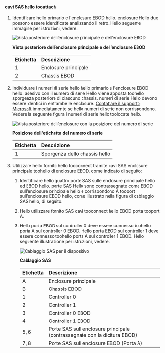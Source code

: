 <!--author=alkohli last changed:02/22/16-->

#### <a name="tooattach-hello-sas-cables"></a>cavi SAS hello tooattach
1. Identificare hello primario e l'enclosure EBOD hello. enclosure Hello due possono essere identificate analizzando il retro. Hello seguente immagine per istruzioni, vedere. 
   
    ![Vista posteriore dell’enclosure principale e dell’enclosure EBOD](./media/storsimple-sas-cable-8600/HCSBackplaneofprimaryandEBODenclosure.png)
   
    **Vista posteriore dell’enclosure principale e dell’enclosure EBOD**
   
   | Etichetta | Descrizione |
   |:--- |:--- |
   | 1 |Enclosure principale |
   | 2 |Chassis EBOD |
2. Individuare i numeri di serie hello hello primario e l'enclosure EBOD hello. adesivo con il numero di serie Hello viene apposta toohello sporgenza posteriore di ciascuno chassis. numeri di serie Hello devono essere identici in entrambe le enclosure. [Contattare il supporto Microsoft](../articles/storsimple/storsimple-contact-microsoft-support.md) immediatamente se hello numeri di serie non corrispondono. Vedere la seguente figura i numeri di serie hello toolocate hello.
   
    ![Vista posteriore dell’enclosure con la posizione del numero di serie](./media/storsimple-sas-cable-8600/HCSRearviewofenclosureindicatinglocationofserialnumbersticker.png)
   
    **Posizione dell'etichetta del numero di serie**
   
   | Etichetta | Descrizione |
   |:--- |:--- |
   | 1 |Sporgenza dello chassis hello |
3. Utilizzare hello fornito hello tooconnect tramite cavi SAS enclosure principale toohello di enclosure EBOD, come indicato di seguito:
   
   1. Identificare hello quattro porte SAS sulle enclosure principale hello ed EBOD hello. porte SAS Hello sono contrassegnate come EBOD sull'enclosure principale hello e corrispondono A tooport sull'enclosure EBOD hello, come illustrato nella figura di cablaggio SAS hello, di seguito.
   2. Hello utilizzare fornito SAS cavi tooconnect hello EBOD porta tooport A.
   3. Hello porta EBOD sul controller 0 deve essere connesso toohello porta A sul controller 0 EBOD. Hello porta EBOD sul controller 1 deve essere connesso toohello porta A sul controller 1 EBOD. Hello seguente illustrazione per istruzioni, vedere. 
      
      ![Cablaggio SAS per il dispositivo](./media/storsimple-sas-cable-8600/HCSSAScablingforyourdevice.png)
      
      **Cablaggio SAS**
      
      | Etichetta | Descrizione |
      |:--- |:--- |
      | A |Enclosure principale |
      | B |Chassis EBOD |
      | 1 |Controller 0 |
      | 2 |Controller 1 |
      | 3 |Controller 0 EBOD |
      | 4 |Controller 1 EBOD |
      | 5, 6 |Porte SAS sull'enclosure principale (contrassegnate con la dicitura EBOD) |
      | 7, 8 |Porte SAS sull'enclosure EBOD (Porta A) |

